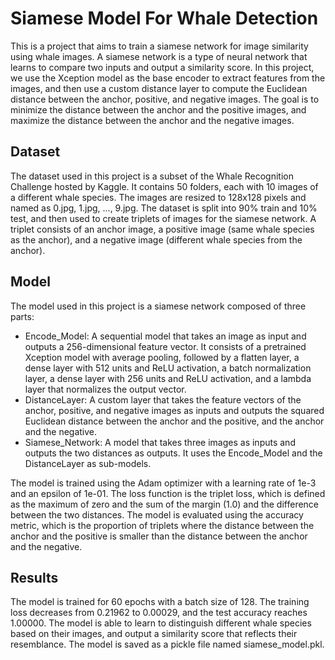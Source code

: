 # Siamese Model For Whale Detection

This is a project that aims to train a siamese network for image similarity using whale images. A siamese network is a type of neural network that learns to compare two inputs and output a similarity score. In this project, we use the Xception model as the base encoder to extract features from the images, and then use a custom distance layer to compute the Euclidean distance between the anchor, positive, and negative images. The goal is to minimize the distance between the anchor and the positive images, and maximize the distance between the anchor and the negative images.

## Dataset

The dataset used in this project is a subset of the Whale Recognition Challenge hosted by Kaggle. It contains 50 folders, each with 10 images of a different whale species. The images are resized to 128x128 pixels and named as 0.jpg, 1.jpg, ..., 9.jpg. The dataset is split into 90% train and 10% test, and then used to create triplets of images for the siamese network. A triplet consists of an anchor image, a positive image (same whale species as the anchor), and a negative image (different whale species from the anchor).

## Model

The model used in this project is a siamese network composed of three parts:

- Encode_Model: A sequential model that takes an image as input and outputs a 256-dimensional feature vector. It consists of a pretrained Xception model with average pooling, followed by a flatten layer, a dense layer with 512 units and ReLU activation, a batch normalization layer, a dense layer with 256 units and ReLU activation, and a lambda layer that normalizes the output vector.
- DistanceLayer: A custom layer that takes the feature vectors of the anchor, positive, and negative images as inputs and outputs the squared Euclidean distance between the anchor and the positive, and the anchor and the negative.
- Siamese_Network: A model that takes three images as inputs and outputs the two distances as outputs. It uses the Encode_Model and the DistanceLayer as sub-models.

The model is trained using the Adam optimizer with a learning rate of 1e-3 and an epsilon of 1e-01. The loss function is the triplet loss, which is defined as the maximum of zero and the sum of the margin (1.0) and the difference between the two distances. The model is evaluated using the accuracy metric, which is the proportion of triplets where the distance between the anchor and the positive is smaller than the distance between the anchor and the negative.

## Results

The model is trained for 60 epochs with a batch size of 128. The training loss decreases from 0.21962 to 0.00029, and the test accuracy reaches 1.00000. The model is able to learn to distinguish different whale species based on their images, and output a similarity score that reflects their resemblance. The model is saved as a pickle file named siamese_model.pkl.
